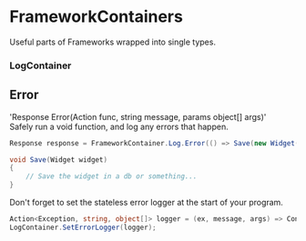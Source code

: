 # FrameworkContainers
Useful parts of Frameworks wrapped into single types.

### LogContainer

## Error

'Response Error(Action func, string message, params object[] args)'  
Safely run a void function, and log any errors that happen.  

```cs
Response response = FrameworkContainer.Log.Error(() => Save(new Widget()), "Error saving the widget at the time {0}: {1}.", DateTime.Now); // {0} will be the current DateTime, {1} will be the message on the runtime Exception.

void Save(Widget widget)
{
	// Save the widget in a db or something...
}
```

Don't forget to set the stateless error logger at the start of your program.  

```cs
Action<Exception, string, object[]> logger = (ex, message, args) => Console.WriteLine(message, args);
LogContainer.SetErrorLogger(logger);
```